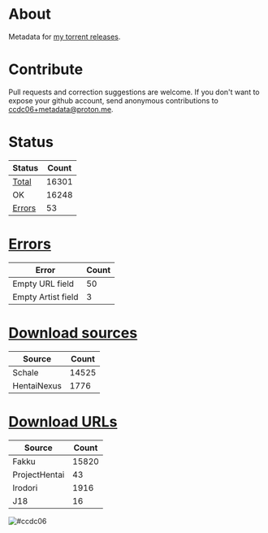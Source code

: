 # About
Metadata for [my torrent releases](https://sukebei.nyaa.si/?q=CCDC06).

# Contribute
Pull requests and correction suggestions are welcome. If you don't want to expose your github account, send anonymous contributions to [ccdc06+metadata@proton.me](mailto:ccdc06+metadata@proton.me).

<!-- [Status] -->
# Status
|Status|Count|
|-|-|
|[Total](indexes/list.csv)|16301|
|OK|16248|
|[Errors](indexes/errors.csv)|53|

# [Errors](indexes/errors.csv)
|Error|Count|
|-|-|
|Empty URL field|50|
|Empty Artist field|3|

# [Download sources](indexes/downloadSource.csv)
|Source|Count|
|-|-|
|Schale|14525|
|HentaiNexus|1776|

# [Download URLs](indexes/urlSource.csv)
|Source|Count|
|-|-|
|Fakku|15820|
|ProjectHentai|43|
|Irodori|1916|
|J18|16|
<!-- [/Status] -->

![#ccdc06](https://placehold.co/15x15/ccdc06/ccdc06.png)

